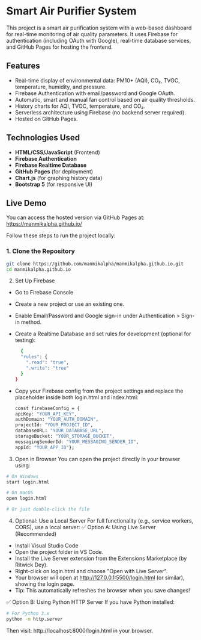 # Smart Air Purifier System

This project is a smart air purification system with a web-based dashboard for real-time monitoring of air quality parameters. It uses Firebase for authentication (including OAuth with Google), real-time database services, and GitHub Pages for hosting the frontend.

## Features

- Real-time display of environmental data: PM10+ (AQI), CO₂, TVOC, temperature, humidity, and pressure.
- Firebase Authentication with email/password and Google OAuth.
- Automatic, smart and manual fan control based on air quality thresholds.
- History charts for AQI, TVOC, temperature, and CO₂.
- Serverless architecture using Firebase (no backend server required).
- Hosted on GitHub Pages.

## Technologies Used

- **HTML/CSS/JavaScript** (Frontend)
- **Firebase Authentication**
- **Firebase Realtime Database**
- **GitHub Pages** (for deployment)
- **Chart.js** (for graphing history data)
- **Bootstrap 5** (for responsive UI)

## Live Demo

You can access the hosted version via GitHub Pages at: https://manmikalpha.github.io/

Follow these steps to run the project locally:

### 1. Clone the Repository

```bash
git clone https://github.com/manmikalpha/manmikalpha.github.io.git
cd manmikalpha.github.io
```
2. Set Up Firebase
   
- Go to Firebase Console
- Create a new project or use an existing one.
- Enable Email/Password and Google sign-in under Authentication > Sign-in method.
- Create a Realtime Database and set rules for development (optional for testing):

  ```bash
    {
    "rules": {
      ".read": "true",
      ".write": "true"
    }
  }
  ```
- Copy your Firebase config from the project settings and replace the placeholder inside both login.html and index.html:
  ```bash
  const firebaseConfig = {
  apiKey: "YOUR_API_KEY",
  authDomain: "YOUR_AUTH_DOMAIN",
  projectId: "YOUR_PROJECT_ID",
  databaseURL: "YOUR_DATABASE_URL",
  storageBucket: "YOUR_STORAGE_BUCKET",
  messagingSenderId: "YOUR_MESSAGING_SENDER_ID",
  appId: "YOUR_APP_ID"};
  ```
3. Open in Browser
You can open the project directly in your browser using:
```bash
# On Windows
start login.html

# On macOS
open login.html

# Or just double-click the file
```
4. Optional: Use a Local Server
For full functionality (e.g., service workers, CORS), use a local server:
✅ Option A: Using Live Server (Recommended)

- Install Visual Studio Code
- Open the project folder in VS Code.
- Install the Live Server extension from the Extensions Marketplace (by Ritwick Dey).
- Right-click on login.html and choose "Open with Live Server".
- Your browser will open at http://127.0.0.1:5500/login.html (or similar), showing the login page.
- Tip: This automatically refreshes the browser when you save changes!

✅ Option B: Using Python HTTP Server
If you have Python installed:
```bash
# For Python 3.x
python -m http.server
```
Then visit:
http://localhost:8000/login.html in your browser.
